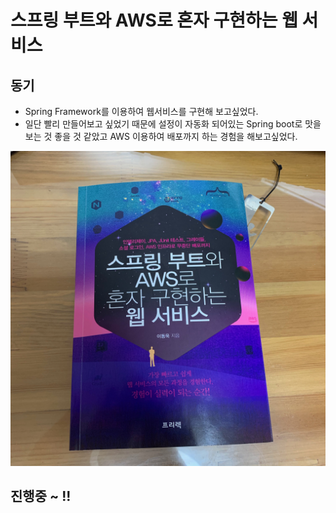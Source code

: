 # 스프링 부트와 AWS로 혼자 구현하는 웹 서비스  

## 동기
- Spring Framework를 이용하여 웹서비스를 구현해 보고싶었다.
- 일단 빨리 만들어보고 싶었기 때문에 설정이 자동화 되어있는 Spring boot로 맛을 보는 것 좋을 것 같았고 AWS 이용하여 배포까지 하는 경험을 해보고싶었다.


![trace](/image/IMG_3611.jpg)

## 진행중 ~ !!
